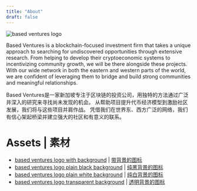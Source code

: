 ```yaml
---
title: "About"
draft: false
---
```


![based ventures logo](/img/basedventures_retrowave.jpg)

Based Ventures is a blockchain-focused investment firm that takes a unique approach to searching for undiscovered opportunities through extensive research. From helping to develop their cryptoeconomic systems to incentivizing community growth, we will be there alongside these projects. With our wide network in both the eastern and western parts of the world, we are confident of leveraging them to bridge and build strong communities and meaningful relationships.

Based Ventures是一家新加坡专注于区块链的投资公司，用独特的方法通过广泛并深入的研究来寻找尚未发现的机会。 从帮助项目提升代币经济模型到激励社区发展，我们将与这些项目并肩作战。 凭借我们在世界东、西方广泛的网络，我们有信心架起桥梁并建立强大的社区和有意义的联系。

# Assets | 素材
* [based ventures logo with background](/img/assets/bv_with_bg.jpg) | [带背景的图标](/img/assets/bv_with_bg.jpg)
* [based ventures logo plain black background](/img/assets/bv_black_bg.png) | [纯黑背景的图标](/img/assets/bv_black_bg.png)
* [based ventures logo plain white background](/img/assets/bv_white_bg.png) | [纯白背景的图标](/img/assets/bv_white_bg.png)
* [based ventures logo transparent background](/img/assets/bv_transparent_bg.png) | [透明背景的图标](/img/assets/bv_transparent_bg.png)